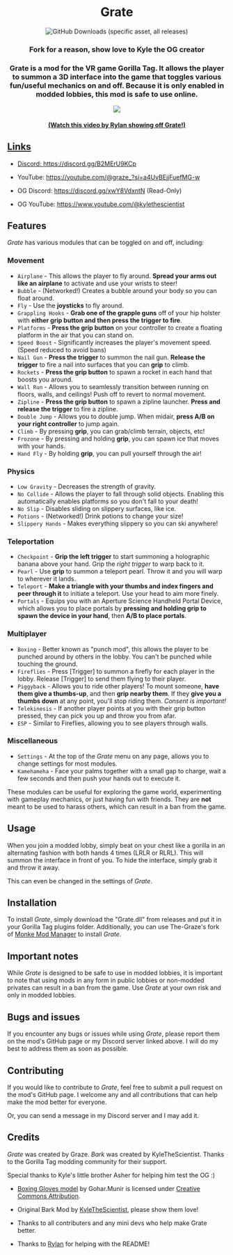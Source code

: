 <h1 align="center">Grate</h1>

<p align="center">
<img alt="GitHub Downloads (specific asset, all releases)" src="https://img.shields.io/github/downloads/The-Graze/Grate/Grate.dll">
</p>

<h3 align="center">Fork for a reason, show love to Kyle the OG creator</h2>

<h3 align="center">Grate is a mod for the VR game Gorilla Tag. It allows the player to summon a 3D interface into the
game that toggles various fun/useful mechanics on and off. Because it is only enabled in modded lobbies, this mod is
safe to use online.</h1>

<p align="center">
    <a href="https://youtu.be/ZAYFbcq63nc"><img width="auto" height="auto" src="https://raw.githubusercontent.com/The-Graze/Grate/refs/heads/master/Grate/Art/NewGrateArt.png?raw=true"
</p>
<h4 align="center">(Watch this video by Rylan showing off Grate!)</h1>


## Links

* Discord: https://discord.gg/B2MErU9KCp
* YouTube: https://youtube.com/@graze_?si=a4UvBEjjFuefMG-w

* OG Discord: https://discord.gg/xwY8VdxntN (Read-Only)
* OG YouTube: https://www.youtube.com/@kylethescientist

## Features

*Grate* has various modules that can be toggled on and off, including:

### Movement

* `Airplane` - This allows the player to fly around. **Spread your arms out like an airplane** to activate and use your
  wrists to steer!
* `Bubble` - (Networked!) Creates a bubble around your body so you can float around.
* `Fly` - Use the **joysticks** to fly around.
* `Grappling Hooks` - **Grab one of the grapple guns** off of your hip holster with **either grip button and then press
  the trigger to fire**.
* `Platforms` - **Press the grip button** on your controller to create a floating platform in the air that you can stand
  on.
* `Speed Boost` - Significantly increases the player's movement speed. (Speed reduced to avoid bans)
* `Nail Gun` - **Press the trigger** to summon the nail gun. **Release the trigger** to fire a nail into surfaces that
  you can **grip** to climb.
* `Rockets` - **Press the grip button** to spawn a rocket in each hand that boosts you around.
* `Wall Run` - Allows you to seamlessly transition between running on floors, walls, and ceilings! Push off to revert to
  normal movement.
* `Zipline` - **Press the grip button** to spawn a zipline launcher. **Press and release the trigger** to fire a
  zipline.
* `Double Jump` - Allows you to double jump. When midair, **press A/B on your right controller** to jump again.
* `Climb` - By pressing **grip**, you can grab/climb terrain, objects, etc!
* `Frozone` - By pressing and holding **grip**, you can spawn ice that moves with your hands.
* `Hand Fly` - By holding **grip**, you can pull yourself through the air!

### Physics

* `Low Gravity` - Decreases the strength of gravity.
* `No Collide` - Allows the player to fall through solid objects. Enabling this automatically enables platforms so you
  don't fall to your death!
* `No Slip` - Disables sliding on slippery surfaces, like ice.
* `Potions` - (Networked!) Drink potions to change your size!
* `Slippery Hands` - Makes everything slippery so you can ski anywhere!

### Teleportation

* `Checkpoint` - **Grip the left trigger** to start summoning a holographic banana above your hand. Grip the *right
  trigger* to warp back to it.
* `Pearl` - Use **grip** to summon a teleport pearl. Throw it and you will warp to wherever it lands.
* `Teleport` - **Make a triangle with your thumbs and index fingers and peer through it** to initiate a teleport. Use
  your head to aim more finely.
* `Portals` - Equips you with an Aperture Science Handheld Portal Device, which allows you to place portals by **pressing and holding grip to spawn the device in your hand**, then **A/B to place portals**.

### Multiplayer

* `Boxing` - Better known as "punch mod", this allows the player to be punched around by others in the lobby. You can't
  be punched while touching the ground.
* `Fireflies` - Press [Trigger] to summon a firefly for each player in the lobby. Release [Trigger] to send them flying
  to their player.
* `Piggyback` - Allows you to ride other players! To mount someone, **have them give a thumbs-up**, and then **grip
  nearby them**. If they **give you a thumbs down** at any point, you'll stop riding them. *Consent is important!*
* `Telekinesis` - If another player points at you with their grip button pressed, they can
  pick you up and throw you from afar.
* `ESP` - Similar to Fireflies, allowing you to see players through walls.

### Miscellaneous

* `Settings` - At the top of the *Grate* menu on any page, allows you to change settings for most modules.
* `Kamehameha` - Face your palms together with a small gap to charge, wait a few seconds and then push your hands out to
  execute it.

These modules can be useful for exploring the game world, experimenting with gameplay mechanics, or just having fun with
friends. They are **not** meant to be used to harass others, which can result in a ban from the game.

## Usage

When you join a modded lobby, simply beat on your chest like a gorilla in an alternating fashion with both hands 4
times (LRLR or RLRL). This will summon the interface in front of you. To hide the interface, simply grab it and throw it
away.

This can even be changed in the settings of *Grate*.

## Installation

To install *Grate*, simply download the "Grate.dll" from releases and put it in your Gorilla Tag plugins folder.
Additionally, you can use The-Graze's fork of [Monke Mod Manager](https://github.com/The-Graze/MonkeModManager) to
install *Grate*.

## Important notes

While *Grate* is designed to be safe to use in modded lobbies, it is important to note that using mods in any form in
public lobbies or non-modded privates can result in a ban from the game. Use *Grate* at your own risk and only in modded
lobbies.

## Bugs and issues

If you encounter any bugs or issues while using *Grate*, please report them on the mod's GitHub page or my Discord
server linked above. I will do my best to address them as soon as possible.

## Contributing

If you would like to contribute to *Grate*, feel free to submit a pull request on the mod's GitHub page. I welcome any
and all contributions that can help make the mod better for everyone.

Or, you can send a message in my Discord server and I may add it.

## Credits

*Grate* was created by Graze.
*Bark* was created by KyleTheScientist.
Thanks to the Gorilla Tag modding community for their support.

Special thanks to Kyle's little brother Asher for helping him test the OG :)

* [Boxing Gloves model](https://skfb.ly/6XOUS) by Gohar.Munir is licensed
  under [Creative Commons Attribution](http://creativecommons.org/licenses/by/4.0/).

* Original Bark Mod by [KyleTheScientist](https://github.com/KyleTheScientist), please show them love!

* Thanks to all contributers and any mini devs who help make Grate better.

* Thanks to [Rylan](https://github.com/RylanFoxins) for helping with the README!
